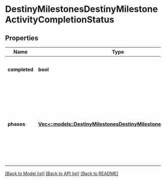 # DestinyMilestonesDestinyMilestoneActivityCompletionStatus

## Properties
Name | Type | Description | Notes
------------ | ------------- | ------------- | -------------
**completed** | **bool** | If the activity has been \&quot;completed\&quot;, that information will be returned here. | [optional] [default to null]
**phases** | [**Vec<::models::DestinyMilestonesDestinyMilestoneActivityPhase>**](Destiny.Milestones.DestinyMilestoneActivityPhase.md) | If the Activity has discrete \&quot;phases\&quot; that we can track, that info will be here. Otherwise, this value will be NULL. Note that this is a list and not a dictionary: the order implies the ascending order of phases or progression in this activity. | [optional] [default to null]

[[Back to Model list]](../README.md#documentation-for-models) [[Back to API list]](../README.md#documentation-for-api-endpoints) [[Back to README]](../README.md)


